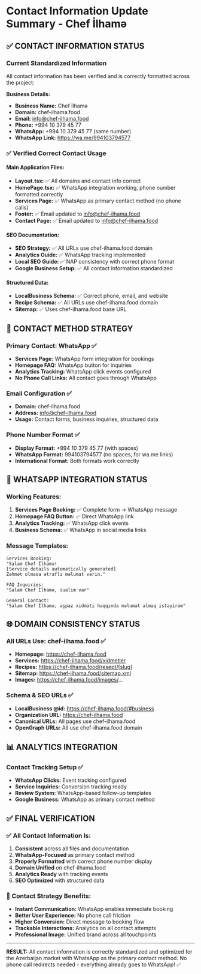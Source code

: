 # Contact Information Update Summary - Chef İlhamə

## ✅ CONTACT INFORMATION STATUS

### Current Standardized Information
All contact information has been verified and is correctly formatted across the project:

**Business Details:**
- **Business Name:** Chef İlhamə
- **Domain:** chef-ilhama.food
- **Email:** info@chef-ilhama.food
- **Phone:** +994 10 379 45 77
- **WhatsApp:** +994 10 379 45 77 (same number)
- **WhatsApp Link:** https://wa.me/994103794577

### ✅ Verified Correct Contact Usage

#### Main Application Files:
- **Layout.tsx:** ✅ All domains and contact info correct
- **HomePage.tsx:** ✅ WhatsApp integration working, phone number formatted correctly
- **Services Page:** ✅ WhatsApp as primary contact method (no phone calls)
- **Footer:** ✅ Email updated to info@chef-ilhama.food
- **Contact Page:** ✅ Email updated to info@chef-ilhama.food

#### SEO Documentation:
- **SEO Strategy:** ✅ All URLs use chef-ilhama.food domain
- **Analytics Guide:** ✅ WhatsApp tracking implemented
- **Local SEO Guide:** ✅ NAP consistency with correct phone format
- **Google Business Setup:** ✅ All contact information standardized

#### Structured Data:
- **LocalBusiness Schema:** ✅ Correct phone, email, and website
- **Recipe Schema:** ✅ All URLs use chef-ilhama.food domain
- **Sitemap:** ✅ Uses chef-ilhama.food base URL

## 🎯 CONTACT METHOD STRATEGY

### Primary Contact: WhatsApp ✅
- **Services Page:** WhatsApp form integration for bookings
- **Homepage FAQ:** WhatsApp button for inquiries  
- **Analytics Tracking:** WhatsApp click events configured
- **No Phone Call Links:** All contact goes through WhatsApp

### Email Configuration ✅
- **Domain:** chef-ilhama.food
- **Address:** info@chef-ilhama.food
- **Usage:** Contact forms, business inquiries, structured data

### Phone Number Format ✅
- **Display Format:** +994 10 379 45 77 (with spaces)
- **WhatsApp Format:** 994103794577 (no spaces, for wa.me links)
- **International Format:** Both formats work correctly

## 📱 WHATSAPP INTEGRATION STATUS

### Working Features:
1. **Services Page Booking:** ✅ Complete form → WhatsApp message
2. **Homepage FAQ Button:** ✅ Direct WhatsApp link
3. **Analytics Tracking:** ✅ WhatsApp click events
4. **Business Schema:** ✅ WhatsApp in social media links

### Message Templates:
```
Services Booking:
"Salam Chef İlhamə! 
[Service details automatically generated]
Zəhmət olmasa ətraflı məlumat verin."

FAQ Inquiries:
"Salam Chef İlhamə, sualım var"

General Contact:
"Salam Chef İlhamə, aşpaz xidməti haqqında məlumat almaq istəyirəm"
```

## 🌐 DOMAIN CONSISTENCY STATUS

### All URLs Use: chef-ilhama.food ✅
- **Homepage:** https://chef-ilhama.food
- **Services:** https://chef-ilhama.food/xidmetler  
- **Recipes:** https://chef-ilhama.food/resept/[slug]
- **Sitemap:** https://chef-ilhama.food/sitemap.xml
- **Images:** https://chef-ilhama.food/images/...

### Schema & SEO URLs ✅
- **LocalBusiness @id:** https://chef-ilhama.food/#business
- **Organization URL:** https://chef-ilhama.food
- **Canonical URLs:** All pages use chef-ilhama.food
- **OpenGraph URLs:** All use chef-ilhama.food domain

## 📊 ANALYTICS INTEGRATION

### Contact Tracking Setup ✅
- **WhatsApp Clicks:** Event tracking configured
- **Service Inquiries:** Conversion tracking ready
- **Review System:** WhatsApp-based follow-up templates
- **Google Business:** WhatsApp as primary contact method

## ✅ FINAL VERIFICATION

### ✅ All Contact Information Is:
1. **Consistent** across all files and documentation
2. **WhatsApp-Focused** as primary contact method
3. **Properly Formatted** with correct phone number display
4. **Domain Unified** on chef-ilhama.food
5. **Analytics Ready** with tracking events
6. **SEO Optimized** with structured data

### 🚀 Contact Strategy Benefits:
- **Instant Communication:** WhatsApp enables immediate booking
- **Better User Experience:** No phone call friction 
- **Higher Conversion:** Direct message to booking flow
- **Trackable Interactions:** Analytics on all contact attempts
- **Professional Image:** Unified brand across all touchpoints

---

**RESULT:** All contact information is correctly standardized and optimized for the Azerbaijan market with WhatsApp as the primary contact method. No phone call redirects needed - everything already goes to WhatsApp! ✅
